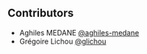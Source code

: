 Contributors
------------
* Aghiles MEDANE [@aghiles-medane](https://github.com/aghiles-medane)
* Grégoire Lichou [@glichou](https://github.com/glichou)
